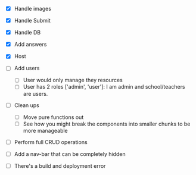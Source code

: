 - [x] Handle images
- [x] Handle Submit
- [x] Handle DB
- [x] Add answers
- [x] Host
- [ ] Add users
  - [ ] User would only manage they resources
  - [ ] User has 2 roles ['admin', 'user']: I am admin and school/teachers are users.
- [ ] Clean ups
  - [ ] Move pure functions out
  - [ ] See how you might break the components into smaller chunks to be more manageable
- [ ] Perform full CRUD operations
- [ ] Add a nav-bar that can be completely hidden

- [ ] There's a build and deployment error

